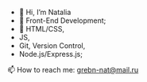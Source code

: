 - 👋 Hi, I’m Natalia
- 👀 Front-End Development;
- 🌱 HTML/CSS, 
- JS, 
- Git, Version Control, 
- Node.js/Express.js;

📫 How to reach me: grebn-nat@mail.ru

<!---
inner-liberte/inner-liberte is a ✨ special ✨ repository because its `README.md` (this file) appears on your GitHub profile.
You can click the Preview link to take a look at your changes.
--->
